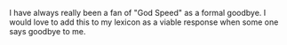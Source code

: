 I have always really been a fan of "God Speed" as a formal goodbye.  I would love to add this to my lexicon as a viable response when some one says goodbye to me.